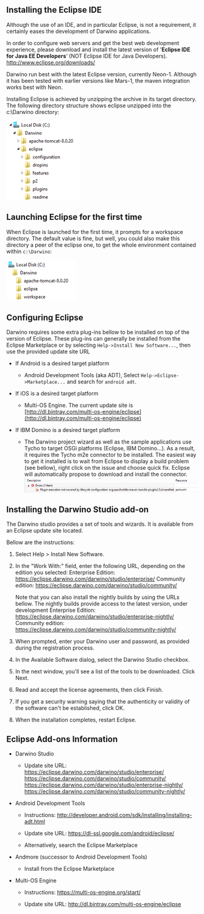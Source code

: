Installing the Eclipse IDE
--------------------------

Although the use of an IDE, and in particular Eclipse, is not a requirement, it
certainly eases the development of Darwino applications.

In order to configure web servers and get the best web development experience,
please download and install the latest version of '**Eclipse IDE for Java EE
Developers**‘ (NOT Eclipse IDE for Java Developers).
<http://www.eclipse.org/downloads/>

Darwino run best with the latest Eclipse version, currently Neon-1. Although it has been
tested with earlier versions like Mars-1, the maven integration works best
with Neon.

Installing Eclipse is achieved by unzipping the archive in its target directory.
The following directory structure shows eclipse unzipped into the c:\\Darwino
directory:

![](<install-eclipse.png>)

Launching Eclipse for the first time
------------------------------------

When Eclipse is launched for the first time, it prompts for a workspace
directory.  The default value is fine, but well, you could also make this
directory a peer of the eclipse one, to get the whole environment contained
within `c:\Darwino`:

![](<install-workspace.png>)

Configuring Eclipse
-------------------

Darwino requires some extra plug-ins bellow to be installed on top of the
version of Eclipse. These plug-ins can generally be installed from the Eclipse
Marketplace or by selecting `Help->Install New Software...`, then use the
provided update site URL

-   If Android is a desired target platform
    -   Android Development Tools (aka ADT), Select `Help->Eclipse->Marketplace...` and search for `android adt`.

-   If iOS is a desired target platform
    -   Multi-OS Engine. The current update site is [http://dl.bintray.com/multi-os-engine/eclipse](http://dl.bintray.com/multi-os-engine/eclipse)

-   If IBM Domino is a desired target platform
    -   The Darwino project wizard as well as the sample applications use Tycho to target OSGi platforms (Eclipse, IBM Domino...). As a result, it requires the Tycho m2e connector to be installed. The easiest way to get it installed is to wait from Eclipse to display a build problem (see bellow), right click on the issue and choose quick fix. Eclipse will automatically propose to download and install the connector.
![](<eclipse-maventycho.png>)


Installing the Darwino Studio add-on
------------------------------------

The Darwino studio provides a set of tools and wizards. It is available from an Eclipse update site located.

Bellow are the instructions:

1.  Select Help \> Install New Software.

2.  In the "Work With:" field, enter the following URL, depending on the edition you selected:
    Enterprise Edition: <https://eclipse.darwino.com/darwino/studio/enterprise/>
    Community edition: <https://eclipse.darwino.com/darwino/studio/community/>

    Note that you can also install the nightly builds by using the URLs bellow. The nightly builds
    provide access to the latest version, under development
    Enterprise Edition: <https://eclipse.darwino.com/darwino/studio/enterprise-nightly/>
    Community edition: <https://eclipse.darwino.com/darwino/studio/community-nightly/>

3.  When prompted, enter your Darwino user and password, as provided during the registration process.

4.  In the Available Software dialog, select the Darwino Studio checkbox.

5.  In the next window, you'll see a list of the tools to be downloaded. Click
    Next.

6.  Read and accept the license agreements, then click Finish.

7.  If you get a security warning saying that the authenticity or validity of
    the software can't be established, click OK.

8.  When the installation completes, restart Eclipse.

Eclipse Add-ons Information
---------------------------

-   Darwino Studio

    -   Update site URL:
        <https://eclipse.darwino.com/darwino/studio/enterprise/>
        <https://eclipse.darwino.com/darwino/studio/community/>
        <https://eclipse.darwino.com/darwino/studio/enterprise-nightly/>
        <https://eclipse.darwino.com/darwino/studio/community-nightly/>

-   Android Development Tools

    -   Instructions:
        <http://developer.android.com/sdk/installing/installing-adt.html>

    -   Update site URL: <https://dl-ssl.google.com/android/eclipse/>
	
	-   Alternatively, search the Eclipse Marketplace

-   Andmore (successor to Android Development Tools)

    -   Install from the Eclipse Marketplace

-   Multi-OS Engine

    -   Instructions: <https://multi-os-engine.org/start/>

    -   Update site URL: <http://dl.bintray.com/multi-os-engine/eclipse>
